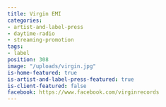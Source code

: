 ```yaml
---
title: Virgin EMI
categories:
- artist-and-label-press
- daytime-radio
- streaming-promotion
tags:
- label
position: 308
image: "/uploads/virgin.jpg"
is-home-featured: true
is-artist-and-label-press-featured: true
is-client-featured: false
facebook: https://www.facebook.com/virginrecords
---
```


